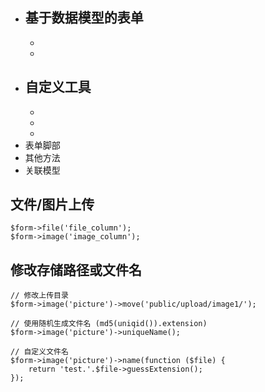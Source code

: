 - 基于数据模型的表单
    - 
    - 
    - 
- 自定义工具
    - 
    -  
    - 
    - 
- 表单脚部
- 其他方法
- 关联模型

## 文件/图片上传
```
$form->file('file_column');
$form->image('image_column');
```

## 修改存储路径或文件名
```
// 修改上传目录
$form->image('picture')->move('public/upload/image1/');

// 使用随机生成文件名 (md5(uniqid()).extension)
$form->image('picture')->uniqueName();

// 自定义文件名
$form->image('picture')->name(function ($file) {
    return 'test.'.$file->guessExtension();
});
```
